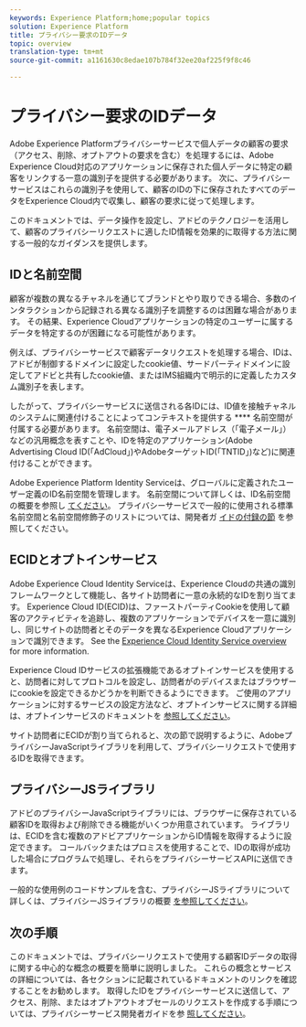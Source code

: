 ```yaml
---
keywords: Experience Platform;home;popular topics
solution: Experience Platform
title: プライバシー要求のIDデータ
topic: overview
translation-type: tm+mt
source-git-commit: a1161630c8edae107b784f32ee20af225f9f8c46

---
```



# プライバシー要求のIDデータ

Adobe Experience Platformプライバシーサービスで個人データの顧客の要求（アクセス、削除、オプトアウトの要求を含む）を処理するには、Adobe Experience Cloud対応のアプリケーションに保存された個人データに特定の顧客をリンクする一意の識別子を提供する必要があります。 次に、プライバシーサービスはこれらの識別子を使用して、顧客のIDの下に保存されたすべてのデータをExperience Cloud内で収集し、顧客の要求に従って処理します。

このドキュメントでは、データ操作を設定し、アドビのテクノロジーを活用して、顧客のプライバシーリクエストに適したID情報を効果的に取得する方法に関する一般的なガイダンスを提供します。

## IDと名前空間

顧客が複数の異なるチャネルを通じてブランドとやり取りできる場合、多数のインタラクションから記録される異なる識別子を調整するのは困難な場合があります。 その結果、Experience Cloudアプリケーションの特定のユーザーに属するデータを特定するのが困難になる可能性があります。

例えば、プライバシーサービスで顧客データリクエストを処理する場合、IDは、アドビが制御するドメインに設定したcookie値、サードパーティドメインに設定してアドビと共有したcookie値、またはIMS組織内で明示的に定義したカスタム識別子を表します。

したがって、プライバシーサービスに送信される各IDには、ID値を接触チャネルのシステムに関連付けることによってコンテキストを提供する **** 名前空間が付属する必要があります。 名前空間は、電子メールアドレス（「電子メール」）などの汎用概念を表すことや、IDを特定のアプリケーション(Adobe Advertising Cloud ID(「AdCloud」)やAdobeターゲットID(「TNTID」)など)に関連付けることができます。

Adobe Experience Platform Identity Serviceは、グローバルに定義されたユーザー定義のID名前空間を管理します。 名前空間について詳しくは、ID名前空間の概要を参照し [てください](../identity-service/namespaces.md)。 プライバシーサービスで一般的に使用される標準名前空間と名前空間修飾子のリストについては、開発者ガ [イドの付録の節](api/appendix.md) を参照してください。

## ECIDとオプトインサービス

Adobe Experience Cloud Identity Serviceは、Experience Cloudの共通の識別フレームワークとして機能し、各サイト訪問者に一意の永続的なIDを割り当てます。 Experience Cloud ID(ECID)は、ファーストパーティCookieを使用して顧客のアクティビティを追跡し、複数のアプリケーションでデバイスを一意に識別し、同じサイトの訪問者とそのデータを異なるExperience Cloudアプリケーションで識別できます。 See the [Experience Cloud Identity Service overview](https://docs.adobe.com/content/help/ja-JP/id-service/using/intro/overview.html) for more information.

Experience Cloud IDサービスの拡張機能であるオプトインサービスを使用すると、訪問者に対してプロトコルを設定し、訪問者がのデバイスまたはブラウザーにcookieを設定できるかどうかを判断できるようにできます。 ご使用のアプリケーションに対するサービスの設定方法など、オプトインサービスに関する詳細は、オプトインサービスのドキュメントを [参照してください](https://docs.adobe.com/content/help/ja-JP/id-service/using/implementation/opt-in-service/optin-overview.html)。

サイト訪問者にECIDが割り当てられると、次の節で説明するように、AdobeプライバシーJavaScriptライブラリを利用して、プライバシーリクエストで使用するIDを取得できます。

## プライバシーJSライブラリ

アドビのプライバシーJavaScriptライブラリには、ブラウザーに保存されている顧客IDを取得および削除できる機能がいくつか用意されています。 ライブラリは、ECIDを含む複数のアドビアプリケーションからID情報を取得するように設定できます。 コールバックまたはプロミスを使用することで、IDの取得が成功した場合にプログラムで処理し、それらをプライバシーサービスAPIに送信できます。

一般的な使用例のコードサンプルを含む、プライバシーJSライブラリについて詳しくは、プライバシーJSライブラリの概要 [を参照してください](js-library.md)。

## 次の手順

このドキュメントでは、プライバシーリクエストで使用する顧客IDデータの取得に関する中心的な概念の概要を簡単に説明しました。 これらの概念とサービスの詳細については、各セクションに記載されているドキュメントのリンクを確認することをお勧めします。 取得したIDをプライバシーサービスに送信して、アクセス、削除、またはオプトアウトオブセールのリクエストを作成する手順については、プライバシーサービス開発者ガイドを参 [照してください](api/getting-started.md)。